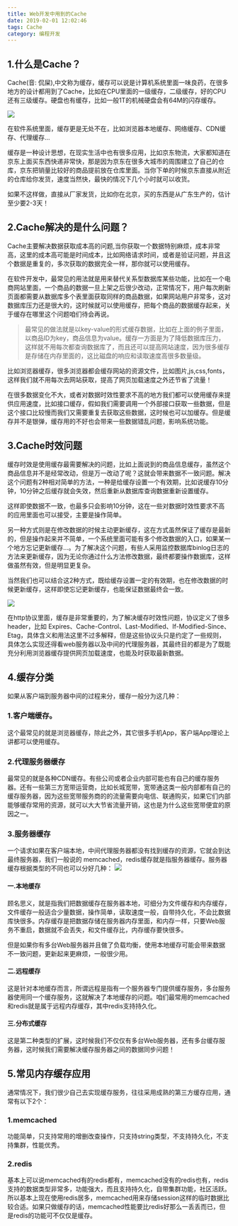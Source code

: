 ```yaml
---
title: Web开发中用到的Cache
date: 2019-02-01 12:02:46
tags: Cache
category: 编程开发
---
```


## 1.什么是Cache？
Cache(音: 侃屎),中文称为缓存，缓存可以说是计算机系统里面一味良药，在很多地方的设计都用到了Cache，比如在CPU里面的一级缓存，二级缓存，好的CPU还有三级缓存。硬盘也有缓存，比如一般1T的机械硬盘会有64M的闪存缓存。

![](http://ww1.sinaimg.cn/large/5f6e3e27ly1fymbinhu4uj20di0avtel.jpg)

在软件系统里面，缓存更是无处不在，比如浏览器本地缓存、网络缓存、CDN缓存、代理缓存...

<!--more-->

缓存是一种设计思想，在现实生活中也有很多应用，比如京东物流，大家都知道在京东上面买东西快递非常快，那是因为京东在很多大城市的周围建立了自己的仓库，京东把销量比较好的商品提前放在仓库里面。当你下单的时候京东直接从附近的仓库给你发货，速度当然快，最快的情况下几个小时就可以收货。

如果不这样做，直接从厂家发货，比如你在北京，买的东西是从广东生产的，估计至少要2-3天！


## 2.Cache解决的是什么问题？
Cache主要解决数据获取成本高的问题,当你获取一个数据特别麻烦，成本非常高，这里的成本高可能是时间成本，比如网络请求时间，或者是验证问题，并且这个数据是重复的，多次获取的数据完全一样，那你就可以使用缓存。

在软件开发中，最常见的用法就是用来替代关系型数据库某些功能，比如在一个电商网站里面，一个商品的数据一旦上架之后很少改动，正常情况下，用户每次刷新页面都需要从数据库多个表里面获取同样的商品数据，如果网站用户非常多，这对数据库压力还是很大的，这时候就可以使用缓存，把每个商品的数据缓存起来，关于缓存在哪里这个问题咱们待会再说。

>最常见的做法就是以key-value的形式缓存数据，比如在上面的例子里面，以商品ID为key，商品信息为value。缓存一方面是为了降低数据库压力，这样就不用每次都查询数据库了，而且还可以提高网站速度，因为很多缓存是存储在内存里面的，这比磁盘的响应和读取速度高很多数量级。

比如浏览器缓存，很多浏览器都会缓存网站的资源文件，比如图片,js,css,fonts，这样我们就不用每次去网站获取，提高了网页加载速度之外还节省了流量！

在很多数据变化不大，或者对数据时效性要求不高的地方我们都可以使用缓存来提供应用速度，比如接口缓存，假如我们需要调用一个外部接口获取一些数据，但是这个接口比较慢而我们又需要重复去获取这些数据，这时候也可以加缓存。但是缓存并不是银弹，缓存用的不好也会带来一些数据错乱问题，影响系统功能。

## 3.Cache时效问题
缓存时效是使用缓存最需要解决的问题，比如上面说到的商品信息缓存，虽然这个商品信息并不是经常改动，但是万一改动了呢？这就会带来数据不一致问题。解决这个问题有2种相对简单的方法，一种是给缓存设置一个有效期，比如说缓存10分钟，10分钟之后缓存就会失效，然后重新从数据库查询数据重新设置缓存。

这样即使数据不一致，也最多只会影响10分钟，这在一些对数据时效性要求不高的应用里面也可以接受，主要是操作简单。

另一种方式则是在修改数据的时候主动更新缓存，这在方式虽然保证了缓存是最新的，但是操作起来并不简单，一个系统里面可能有多个修改数据的入口，如果某一个地方忘记更新缓存...。为了解决这个问题，有些人采用监控数据库binlog日志的方法来更新缓存，因为无论你通过什么方法修改数据，最终都要操作数据库，这样做虽然有效，但是明显更复杂。

当然我们也可以结合这2种方式，既给缓存设置一定的有效期，也在修改数据的时候更新缓存，这样即使忘记更新缓存，也能保证数据最终会一致。

![](http://ww1.sinaimg.cn/large/5f6e3e27ly1fymbog7e6zj20i707m0tf.jpg)

在http协议里面，缓存是非常重要的，为了解决缓存时效性问题，协议定义了很多header，比如 Expires、Cache-Control、Last-Modified、If-Modified-Since、Etag，具体含义和用法这里不过多解释，但是这些协议头只是约定了一些规则，具体怎么实现还得看web服务器以及中间的代理服务器，其最终目的都是为了既能充分利用浏览器缓存提供网页加载速度，也能及时获取最新数据。

## 4.缓存分类
如果从客户端到服务器中间的过程来分，缓存一般分为这几种：
### 1.客户端缓存。
这个最常见的就是浏览器缓存，除此之外，其它很多手机App，客户端App理论上讲都可以使用缓存。

### 2.代理服务器缓存
最常见的就是各种CDN缓存。有些公司或者企业内部可能也有自己的缓存服务器。还有一些第三方宽带运营商，比如长城宽带，宽带通这类一般内部都有自己的缓存服务器，因为这些宽带服务商的的流量需要向电信、联通购买，如果它们内部能够缓存常用的资源，就可以大大节省流量开销，这也是为什么这些宽带便宜的原因之一。

### 3.服务器缓存
一个请求如果在客户端本地，中间代理服务器都没有找到缓存的资源，它就会到达最终服务器，我们一般说的 memcached，redis缓存就是指服务器缓存。服务器缓存根据类型的不同也可以分好几种：
![](http://ww1.sinaimg.cn/large/5f6e3e27ly1fymcn95eewj20ha09174r.jpg)
#### 一.本地缓存
顾名思义，就是指我们把数据缓存在服务器本地，可细分为文件缓存和内存缓存，文件缓存一般适合少量数据，操作简单，读取速度一般，自带持久化，不会比数据库快很多。内存缓存是把数据存储在服务器内存里面，和内存一样，只要Web服务不重启，数据就不会丢失，和文件缓存比，内存缓存要快很多。

但是如果你有多台Web服务器并且做了负载均衡，使用本地缓存可能会带来数据不一致问题，更新起来更麻烦，一般很少用。

#### 二.远程缓存
这是针对本地缓存而言，所谓远程是指有一个服务器专门提供缓存服务，多台服务器使用同一个缓存服务，这就解决了本地缓存的问题。咱们最常用的memcached和redis就是属于远程内存缓存，其中redis支持持久化。

#### 三.分布式缓存
这是第二种类型的扩展，这时候我们不仅仅有多台Web服务器，还有多台缓存服务器，这时候我们需要解决缓存服务器之间的数据同步问题！

## 5.常见内存缓存应用
通常情况下，我们很少自己去实现缓存服务，往往采用成熟的第三方缓存应用，通常有以下2个：
### 1.memcached
功能简单，只支持常用的增删改查操作，只支持string类型，不支持持久化，不支持集群，性能优秀。

### 2.redis
基本上可以说memcached有的redis都有，memcached没有的redis也有，redis支持的数据类型非常多，功能强大，而且支持持久化，自带集群功能，社区活跃。所以基本上现在使用redis居多，memcached用来存储session这样的临时数据比较合适。如果只做缓存的话，memcached性能要比redis好那么一丢丢而已，但是redis的功能可不仅仅是缓存。


